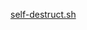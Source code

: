 [self-destruct.sh](https://raw.githubusercontent.com/zenxvolt/cool-cmd/refs/heads/main/self_destruct.sh)
